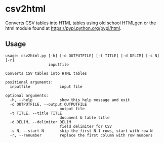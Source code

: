 csv2html
========

Converts CSV tables into HTML tables using old school HTMLgen or the html module found at https://pypi.python.org/pypi/html.


Usage
-----
    usage: csv2html.py [-h] [-o OUTPUTFILE] [-t TITLE] [-d DELIM] [-s N] [-r]
                       inputfile
    
    Converts CSV tables into HTML tables
    
    positional arguments:
      inputfile             input file
    
    optional arguments:
      -h, --help            show this help message and exit
      -o OUTPUTFILE, --output OUTPUTFILE
                            output file
      -t TITLE, --title TITLE
                            document & table title
      -d DELIM, --delimiter DELIM
                            field delimiter for CSV
      -s N, --start N       skip the first N-1 rows, start with row N
      -r, --renumber        replace the first column with row numbers
